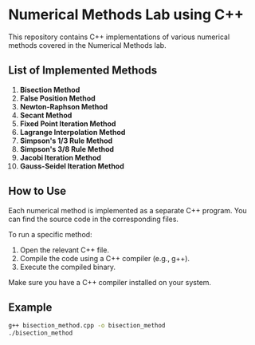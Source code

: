 # Numerical Methods Lab using C++

This repository contains C++ implementations of various numerical methods covered in the Numerical Methods lab.

## List of Implemented Methods

1. **Bisection Method**
2. **False Position Method**
3. **Newton-Raphson Method**
4. **Secant Method**
5. **Fixed Point Iteration Method**
6. **Lagrange Interpolation Method**
7. **Simpson's 1/3 Rule Method**
8. **Simpson's 3/8 Rule Method**
9. **Jacobi Iteration Method**
10. **Gauss-Seidel Iteration Method**

## How to Use

Each numerical method is implemented as a separate C++ program. You can find the source code in the corresponding files.

To run a specific method:

1. Open the relevant C++ file.
2. Compile the code using a C++ compiler (e.g., g++).
3. Execute the compiled binary.

Make sure you have a C++ compiler installed on your system.

## Example

```bash
g++ bisection_method.cpp -o bisection_method
./bisection_method
